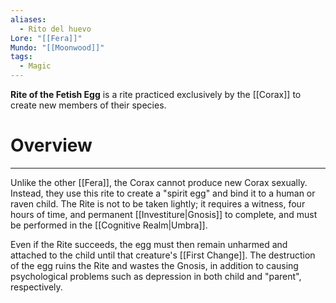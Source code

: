 ```yaml
---
aliases:
  - Rito del huevo
Lore: "[[Fera]]"
Mundo: "[[Moonwood]]"
tags:
  - Magic
---
```

**Rite of the Fetish Egg** is a rite practiced exclusively by the [[Corax]] to create new members of their species.
# Overview
---
Unlike the other [[Fera]], the Corax cannot produce new Corax sexually. Instead, they use this rite to create a "spirit egg" and bind it to a human or raven child. The Rite is not to be taken lightly; it requires a witness, four hours of time, and permanent [[Investiture|Gnosis]] to complete, and must be performed in the [[Cognitive Realm|Umbra]].

Even if the Rite succeeds, the egg must then remain unharmed and attached to the child until that creature's [[First Change]]. The destruction of the egg ruins the Rite and wastes the Gnosis, in addition to causing psychological problems such as depression in both child and "parent", respectively.